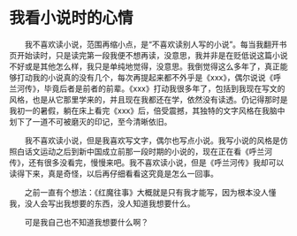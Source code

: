 # 我看小说时的心情

　　我不喜欢读小说，范围再缩小点，是“不喜欢读别人写的小说”。每当我翻开书页开始读时，只是读完第一段我便不想再读，没意思，我并非是在贬低说这篇小说不好或是其他怎么样，我只是单纯地觉得，没意思。我倒觉得这么多年了，真正能够打动我的小说真的没有几个，每次再提起来都不外乎是《xxx》，偶尔说说《呼兰河传》，毕竟后者是前者的前辈。《xxx》打动我很多年了，包括到我现在写文的风格，也是从它那里学来的，并且现在我都还在学，依然没有读透。仍记得那时是我初一的暑假，躺在床上看完《xxx》后，倍受震撼，其独特的文字风格在我脑中划下了一道不可被磨灭的印记，至今清晰依旧。

　　我不喜欢读小说，但是我喜欢写文字，偶尔也写点小说。我写小说的风格是仿照白话文运动之后到新中国成立前那一段时期的小说的，现在正在看《呼兰河传》，还有很多没看完，慢慢来吧。我不喜欢读小说，但是《呼兰河传》我却可以读得下来，真是奇怪，以后再仔细看看这究竟是怎么一回事。

　　之前一直有个想法：《红魔往事》大概就是只有我才能写，因为根本没人懂我，没人会写出我想要的东西，没人知道我想要什么。

　　可是我自己也不知道我想要什么啊？